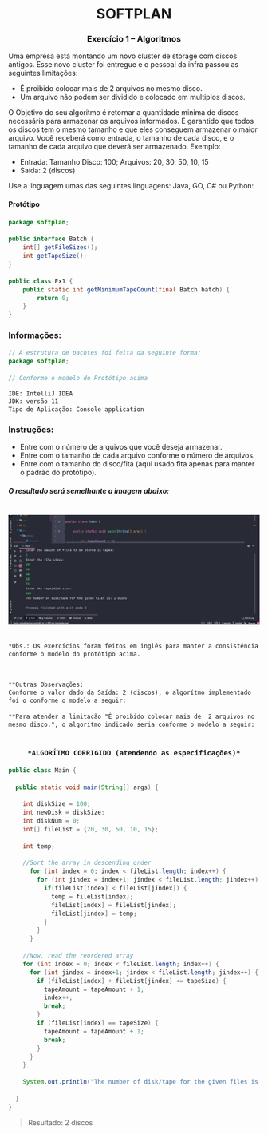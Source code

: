 # <div align="center">SOFTPLAN</div>
### <div align="center">Exercício 1 – Algoritmos</div>


Uma empresa está montando um novo cluster de storage com discos antigos. Esse novo cluster foi entregue e o pessoal da infra passou as seguintes limitações: 
-  É proibido colocar mais de  2 arquivos no mesmo disco.
-  Um arquivo não podem ser dividido e colocado em multiplos discos.

O Objetivo do seu algoritmo é retornar a quantidade minima de discos necessária para armazenar os arquivos informados.  É garantido que todos os discos tem o mesmo tamanho e que eles conseguem armazenar o maior arquivo. Você receberá como entrada, o tamanho de cada disco, e o tamanho de cada arquivo que deverá ser armazenado.
Exemplo: 
- Entrada: Tamanho Disco: 100; Arquivos: 20, 30, 50, 10, 15
- Saída: 2 (discos)

Use a linguagem umas das seguintes linguagens: Java, GO, C# ou Python:

#### Protótipo

```java
package softplan;

public interface Batch {
    int[] getFileSizes();
    int getTapeSize();
}

public class Ex1 {
    public static int getMinimumTapeCount(final Batch batch) {
        return 0;
    }
}
```

### Informações:


```java
// A estrutura de pacotes foi feita da seguinte forma:
package softplan;

// Conforme o modelo do Protótipo acima
```

```
IDE: IntelliJ IDEA
JDK: versão 11
Tipo de Aplicação: Console application
```

### Instruções:
* Entre com o número de arquivos que você deseja armazenar.
* Entre com o tamanho de cada arquivo conforme o número de arquivos.
* Entre com o tamanho do disco/fita (aqui usado fita apenas para manter o padrão do protótipo).

##### O resultado será semelhante a imagem abaixo:
<br />
<div align="center"><img src="./_res/preview.png" alt="Star Wars CLI Preview" /></div>

<br />

```
*Obs.: Os exercícios foram feitos em inglês para manter a consistência conforme o modelo do protótipo acima.
```

<br />

```
**Outras Observações:
Conforme o valor dado da Saída: 2 (discos), o algorítmo implementado foi o conforme o modelo a seguir:

**Para atender a limitação "É proibido colocar mais de  2 arquivos no mesmo disco.", o algorítmo indicado seria conforme o modelo a seguir:
```
# <h3 align="center">```*ALGORÍTMO CORRIGIDO (atendendo as especificações)*```</h3>
```java
public class Main {

  public static void main(String[] args) {

    int diskSize = 100;
    int newDisk = diskSize;
    int diskNum = 0;
    int[] fileList = {20, 30, 50, 10, 15};

    int temp;

    //Sort the array in descending order
      for (int index = 0; index < fileList.length; index++) {
        for (int jindex = index+1; jindex < fileList.length; jindex++) {
          if(fileList[index] < fileList[jindex]) {
            temp = fileList[index];
            fileList[index] = fileList[jindex];
            fileList[jindex] = temp;
          }
        }
      }

    //Now, read the reordered array
    for (int index = 0; index < fileList.length; index++) {
      for (int jindex = index+1; jindex < fileList.length; jindex++) {
        if (fileList[index] + fileList[jindex] <= tapeSize) {
          tapeAmount = tapeAmount + 1;
          index++;
          break;
        }
        if (fileList[index] == tapeSize) {
          tapeAmount = tapeAmount + 1;
          break;
        }
      }
    }

    System.out.println("The number of disk/tape for the given files is: " + tapeAmount + " disks");

  }
}
```
> Resultado: 2 discos
